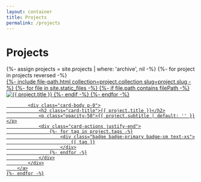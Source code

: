 ```yaml
---
layout: container
title: Projects
permalink: /projects
---
```


<h1 class="text-4xl font-extrabold">Projects</h1>

<div class="grid lg:grid-cols-2 gap-4 my-6">
    {%- assign projects = site.projects | where: 'archive', nil -%}
    {%- for project in projects reversed -%}
        <a class="card card-side bg-base-300 shadow-xl p-4" href="{{ project.url }}">
            <div class="flex items-center justify-center mr-4">
                {%- include file-path.html collection=project.collection slug=project.slug -%}
                {%- for file in site.static_files -%}
                    {%- if file.path contains filePath -%}
                        <img class="mask mask-squircle w-56 max-w-28" src="{{ file.path }}" alt="{{ project.title }}" />
                    {%- endif -%}
                {%- endfor -%}
            </div>

            <div class="card-body p-0">
                <h2 class="card-title">{{ project.title }}</h2>
                <p class="opacity-50">{{ project.subtitle | default: '' }}</p>
                <div class="card-actions justify-end">
                    {%- for tag in project.tags -%}
                        <div class="badge badge-primary badge-sm text-xs">
                            {{ tag }}
                        </div>
                    {%- endfor -%}
                </div>
            </div>
        </a>
    {%- endfor -%}
</div>